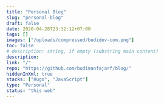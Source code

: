 ```yaml
---
title: "Personal Blog"
slug: "personal-blog"
draft: false
date: 2020-04-28T23:32:12+07:00
tags: []
images: ["/uploads/compressed/budidev-com.png"]
toc: false
# description: string, if empty (substring main content)
description:
link: "/"
repo: "https://github.com/budimanfajarf/blog/"
hiddenInXml: true
stacks: ["Hugo", "JavaScript"]
type: "Personal"
status: "this web"
---
```

